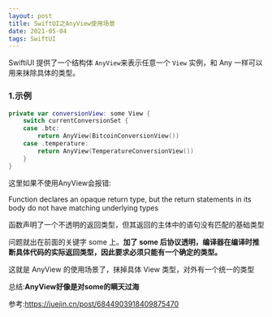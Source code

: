 ```yaml
---
layout: post
title: SwiftUI之AnyView使用场景
date: 2021-05-04
tags: SwiftUI
---
```


SwiftiUI 提供了一个结构体 `AnyView`来表示任意一个 `View` 实例，和 Any 一样可以用来抹除具体的类型。
### 1.示例
```swift
private var conversionView: some View {
    switch currentConversionSet {
    case .btc:
        return AnyView(BitcoinConversionView())
    case .temperature:
        return AnyView(TemperatureConversionView())
    }
}
```
这里如果不使用AnyView会报错:

Function declares an opaque return type, but the return statements in its body do not have matching underlying types

函数声明了一个不透明的返回类型，但其返回的主体中的语句没有匹配的基础类型

问题就出在前面的关键字 some 上。**加了 some 后协议透明，编译器在编译时推断具体代码的实际返回类型，因此要求必须只能有一个确定的类型。**

这就是 AnyView 的使用场景了，抹掉具体 View 类型，对外有一个统一的类型

总结:**AnyView好像是对some的瞒天过海**

参考:https://juejin.cn/post/6844903918409875470
